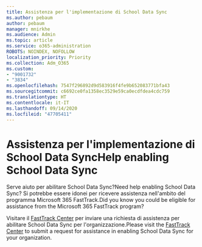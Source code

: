```yaml
---
title: Assistenza per l'implementazione di School Data Sync
ms.author: pebaum
author: pebaum
manager: mnirkhe
ms.audience: Admin
ms.topic: article
ms.service: o365-administration
ROBOTS: NOINDEX, NOFOLLOW
localization_priority: Priority
ms.collection: Adm_O365
ms.custom:
- "9001732"
- "3834"
ms.openlocfilehash: 7547f296892d9d583916f4fe9b652083771bfa43
ms.sourcegitcommit: c6692ce0fa1358ec3529e59ca0ecdfdea4cdc759
ms.translationtype: HT
ms.contentlocale: it-IT
ms.lasthandoff: 09/14/2020
ms.locfileid: "47705411"
---
```

# <a name="help-enabling-school-data-sync"></a><span data-ttu-id="23de9-102">Assistenza per l'implementazione di School Data Sync</span><span class="sxs-lookup"><span data-stu-id="23de9-102">Help enabling School Data Sync</span></span>

<span data-ttu-id="23de9-103">Serve aiuto per abilitare School Data Sync?</span><span class="sxs-lookup"><span data-stu-id="23de9-103">Need help enabling School Data Sync?</span></span> <span data-ttu-id="23de9-104">Si potrebbe essere idonei per ricevere assistenza nell'ambito del programma Microsoft 365 FastTrack.</span><span class="sxs-lookup"><span data-stu-id="23de9-104">Did you know you could be eligible for assistance from the Microsoft 365 FastTrack program?</span></span>

<span data-ttu-id="23de9-105">Visitare il [FastTrack Center](https://www.microsoft.com/fasttrack) per inviare una richiesta di assistenza per abilitare School Data Sync per l'organizzazione.</span><span class="sxs-lookup"><span data-stu-id="23de9-105">Please visit the [FastTrack Center](https://www.microsoft.com/fasttrack) to submit a request for assistance in enabling School Data Sync for your organization.</span></span>
